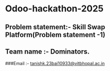 # Odoo-hackathon-2025

## Problem statement:- Skill Swap Platform(Problem statement -1)
## Team name :- Dominators.
###Email :- tanishk.23bai10933@vitbhopal.ac.in

